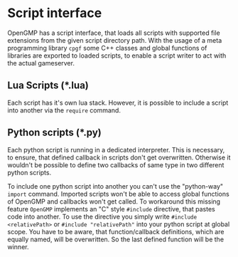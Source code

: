 # Script interface

OpenGMP has a script interface, that loads all scripts with supported file extensions from the given script directory path.
With the usage of a meta programming library `cpgf` some C++ classes and global functions of libraries are exported to loaded scripts, to enable a script writer to act with the actual gameserver.

## Lua Scripts (*.lua)
Each script has it's own lua stack. However, it is possible to include a script into another via the `require` command.

## Python scripts (*.py)
Each python script is running in a dedicated interpreter.
This is necessary, to ensure, that defined callback in scripts don't get overwritten. Otherwise it wouldn't be possible to define two callbacks of same type in two different python scripts.

To include one python script into another you can't use the "python-way" `import` command. Imported scripts won't be able to access global functions of OpenGMP and callbacks won't get called. To workaround this missing feature `OpenGMP` implements an "C" style `#include` directive, that pastes code into another.
To use the directive you simply write `#include <relativePath>` or `#include "relativePath"` into your python script at global scope.
You have to be aware, that function/callback definitions, which are equally named, will be overwritten. So the last defined function will be the winner.